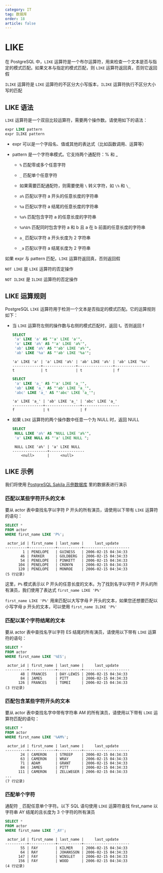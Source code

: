 ```yaml
---
category: IT
tag: 数据库
order: 18
article: false
---
```


# LIKE

在 PostgreSQL 中，`LIKE` 运算符是一个布尔运算符，用来检查一个文本是否与指定的模式匹配。如果文本与指定的模式匹配，则 `LIKE` 运算符返回真，否则它返回假

`ILIKE` 运算符是 `LIKE` 运算符的不区分大小写版本，`ILIKE` 运算符执行不区分大小写的匹配

## LIKE 语法

`LIKE` 运算符是一个双目比较运算符，需要两个操作数。请使用如下的语法：

```sql
expr LIKE pattern
expr ILIKE pattern
```

- expr 可以是一个字段名、值或其他的表达式（比如函数调用、运算等）

- pattern 是一个字符串模式。它支持两个通配符：% 和 _

    - `%` 匹配零或多个任意字符

    - `_` 匹配单个任意字符

    - 如果需要匹配通配符，则需要使用 `\` 转义字符，如 `\%` 和 `\_`

    - `a%` 匹配以字符 a 开头的任意长度的字符串

    - `%a` 匹配以字符 a 结尾的任意长度的字符串

    - `%a%` 匹配包含字符 a 的任意长度的字符串

    - `%a%b%` 匹配同时包含字符 a 和 b 且 a 在 b 前面的任意长度的字符串

    - `a_` 匹配以字符 a 开头长度为 2 字符串

    - `_a` 匹配以字符 a 结尾长度为 2 字符串

如果 expr 与 pattern 匹配，`LIKE` 运算符返回真，否则返回假

`NOT LIKE` 是 `LIKE` 运算符的否定操作

`NOT ILIKE` 是 `ILIKE` 运算符的否定操作

## LIKE 运算规则

PostgreSQL `LIKE` 运算符用于检测一个文本是否指定的模式匹配。它的运算规则如下：

- 当 `LIKE` 运算符左侧的操作数与右侧的模式匹配时，返回 t。否则返回 f

   ```sql
   SELECT
    'a' LIKE 'a' AS "'a' LIKE 'a'",
    'a' LIKE 'a%' AS "'a' LIKE 'a%'",
    'ab' LIKE 'a%' AS "'ab' LIKE 'a%'",
    'ab' LIKE '%a' AS "'ab' LIKE '%a'";
   ```

   ```text
   'a' LIKE 'a' | 'a' LIKE 'a%' | 'ab' LIKE 'a%' | 'ab' LIKE '%a'
   -------------+---------------+----------------+----------------
   t            | t             | t              | f
   ```

   ```sql
   SELECT
    'a' LIKE 'a_' AS "'a' LIKE 'a_'",
    'ab' LIKE 'a_' AS "'ab' LIKE 'a_'",
    'abc' LIKE 'a_' AS "'abc' LIKE 'a_'";
   ```

   ```text
   'a' LIKE 'a_' | 'ab' LIKE 'a_' | 'abc' LIKE 'a_'
   --------------+----------------+-----------------
   f             | t              | f
   ```

- 如果 `LIKE` 运算符的两个操作数中任意一个为 NULL 时，返回 NULL

   ```sql
   SELECT
    NULL LIKE 'a%' AS "NULL LIKE 'a%'",
    'a' LIKE NULL AS "'a' LIKE NULL ";
   ```

   ```text
    NULL LIKE 'a%' | 'a' LIKE NULL
   ----------------+----------------
       <null>      |     <null>
   ```

## LIKE 示例

我们将使用 [PostgreSQL Sakila 示例数据库](../start.md#sakila) 里的数据表进行演示

### 匹配以某些字符开头的文本

要从 actor 表中查找名字以字符 P 开头的所有演员，请使用以下带有 `LIKE` 运算符的语句：

```sql
SELECT *
FROM actor
WHERE first_name LIKE 'P%';
```

```text
 actor_id | first_name | last_name |     last_update
----------+------------+-----------+---------------------
        1 | PENELOPE   | GUINESS   | 2006-02-15 04:34:33
       46 | PARKER     | GOLDBERG  | 2006-02-15 04:34:33
       54 | PENELOPE   | PINKETT   | 2006-02-15 04:34:33
      104 | PENELOPE   | CRONYN    | 2006-02-15 04:34:33
      120 | PENELOPE   | MONROE    | 2006-02-15 04:34:33
(5 行记录)
```

这里，`P%` 模式表示以 P 开头的任意长度的文本。为了找到名字以字符 P 开头的所有演员，我们使用了表达式 `first_name LIKE 'P%'`

`first_name LIKE 'P%'` 用来匹配以大写字母 P 开头的文本，如果您还想要匹配以小写字母 p 开头的文本，可以使用 `first_name ILIKE 'P%'`

### 匹配以某个字符结尾的文本

要从 actor 表中查找名字以字符 ES 结尾的所有演员，请使用以下带有 `LIKE` 运算符的语句：

```sql
SELECT *
FROM actor
WHERE first_name LIKE '%ES';
```

```text
 actor_id | first_name | last_name |     last_update
----------+------------+-----------+---------------------
       48 | FRANCES    | DAY-LEWIS | 2006-02-15 04:34:33
       84 | JAMES      | PITT      | 2006-02-15 04:34:33
      126 | FRANCES    | TOMEI     | 2006-02-15 04:34:33
(3 行记录)
```

### 匹配包含某些字符开头的文本

要从 actor 表中查找名字中带有字符串 AM 的所有演员，请使用以下带有 `LIKE` 运算符匹配的语句：

```sql
SELECT * 
FROM actor 
WHERE first_name LIKE '%AM%';
```

```text
 actor_id | first_name | last_name |     last_update
----------+------------+-----------+---------------------
       24 | CAMERON    | STREEP    | 2006-02-15 04:34:33
       63 | CAMERON    | WRAY      | 2006-02-15 04:34:33
       71 | ADAM       | GRANT     | 2006-02-15 04:34:33
       84 | JAMES      | PITT      | 2006-02-15 04:34:33
      111 | CAMERON    | ZELLWEGER | 2006-02-15 04:34:33
...
(7 行记录)
```

### 匹配单个字符

通配符 `_` 匹配任意单个字符。以下 SQL 语句使用 `LIKE` 运算符查找 first_name 以字符串 AY 结尾的且长度为 3 个字符的所有演员

```sql
SELECT * 
FROM actor 
WHERE first_name LIKE '_AY';
```

```text
 actor_id | first_name | last_name |     last_update
----------+------------+-----------+---------------------
       55 | FAY        | KILMER    | 2006-02-15 04:34:33
       64 | RAY        | JOHANSSON | 2006-02-15 04:34:33
      147 | FAY        | WINSLET   | 2006-02-15 04:34:33
      156 | FAY        | WOOD      | 2006-02-15 04:34:33
(4 行记录)
```